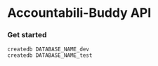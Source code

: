 # Accountabili-Buddy API

### Get started

```shell
createdb DATABASE_NAME_dev
createdb DATABASE_NAME_test
```
